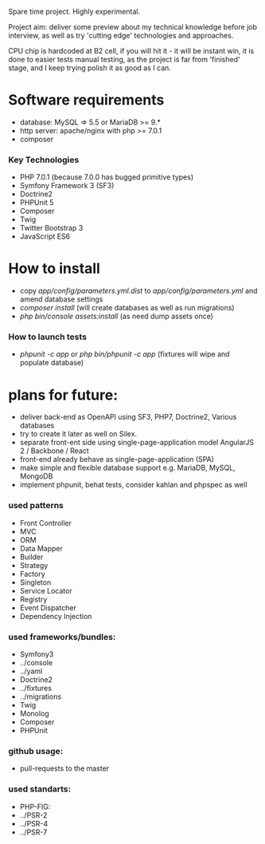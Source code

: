 Spare time project. Highly experimental.

Project aim: deliver some preview about my technical knowledge before job interview, as well as try 'cutting edge' technologies and approaches.

CPU chip is hardcoded at B2 cell, if you will hit it - it will be instant win, it is done to easier tests manual testing, as the project is far from 'finished' stage, and I keep trying polish it as good as I can.


# Software requirements
 * database: MySQL => 5.5 or MariaDB >= 9.*
 * http server: apache/nginx with php >= 7.0.1
 * composer


### Key Technologies
 * PHP 7.0.1 (because 7.0.0 has bugged primitive types)
 * Symfony Framework 3 (SF3)
 * Doctrine2
 * PHPUnit 5
 * Composer
 * Twig
 * Twitter Bootstrap 3
 * JavaScript ES6


# How to install
 * copy *app/config/parameters.yml.dist* to *app/config/parameters.yml* and amend database settings
 * *composer install* (will create databases as well as run migrations)
 * *php bin/console assets:install* (as need dump assets once)


### How to launch tests
 * *phpunit -c app* or *php bin/phpunit -c app* (fixtures will wipe and populate database)


# plans for future:
 * deliver back-end as OpenAPI using SF3, PHP7, Doctrine2, Various databases
  * try to create it later as well on Silex.
 * separate front-ent side using single-page-application model AngularJS 2 / Backbone / React
  * front-end already behave as single-page-application (SPA)
 * make simple and flexible database support e.g. MariaDB, MySQL, MongoDB
 * implement phpunit, behat tests, consider kahlan and phpspec as well

### used patterns
 * Front Controller
 * MVC
 * ORM
 * Data Mapper
 * Builder
 * Strategy
 * Factory
 * Singleton
 * Service Locator
 * Registry
 * Event Dispatcher
 * Dependency Injection

### used frameworks/bundles:
 * Symfony3
  * ../console
  * ../yaml
 * Doctrine2
  * ../fixtures
  * ../migrations
 * Twig
 * Monolog
 * Composer
 * PHPUnit

### github usage:
 * pull-requests to the master

### used standarts:
 * PHP-FIG:
  * ../PSR-2
  * ../PSR-4
  * ../PSR-7
